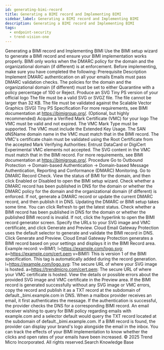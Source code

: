 ```yaml
---
id: generating-bimi-record
title: Generating a BIMI record and Implementing BIMI
sidebar_label: Generating a BIMI record and Implementing BIMI
description: Generating a BIMI record and Implementing BIMI
tags:
  - endpoint-security
  - trend-vision-one
---
```


 Generating a BIMI record and Implementing BIMI Use the BIMI setup wizard to generate a BIMI record and ensure your BIMI implementation works properly. BIMI only works when the DMARC policy for the domain and the organizational domain (if different) is at enforcement. Before implementing, make sure you have completed the following: Prerequisite Description Implement DMARC authentication on all your emails Emails must pass DMARC validation checks. The policies for the domain and the organizational domain (if different) must be set to either Quarantine with a policy percentage of 100 or Reject. Produce an SVG Tiny PS version of your official logo The file must be a valid SVG or SVGZ file. The file cannot be larger than 32 KB. The file must be validated against the Scalable Vector Graphics (SVG) Tiny PS Specification For more requirements, see BIMI documentation at https://bimigroup.org/. (Optional, but highly recommended) Acquire a Verified Mark Certificate (VMC) for your logo The VMC must be valid and not expired. The VMC Mark Type must be supported. The VMC must include the Extended Key Usage. The SAN dNSName domain name in the VMC must match that in the BIMI record. The VMC's certificate chain must be validated using the Root Certificate from the accepted Mark Verifying Authorities: Entrust DataCard or DigiCert Experimental VMC elements not accepted. The SVG content in the VMC must match that in the BIMI record. For more requirements, see BIMI documentation at https://bimigroup.org/. Procedure Go to Outbound Protection → Domain-based Authentication → Domain-based Message Authentication, Reporting and Conformance (DMARC) Monitoring. Go to DMARC Record Check. View the status of BIMI for the domain, and then click Enabled or Disabled to open the BIMI setup wizard. Check whether a DMARC record has been published in DNS for the domain or whether the DMARC policy for the domain and the organizational domain (if different) is enforced. If not, generate a DMARC record or update the current DMARC record, and then publish it in DNS. Updating the DMARC or BIMI setup takes some time. You can click Refresh to get the latest status. Check whether a BIMI record has been published in DNS for the domain or whether the published BIMI record is invalid. If not, click the hyperlink to open the BIMI record generator screen. Specify the URLs to your SVG image and VMC certificate, and click Generate and Preview. Cloud Email Gateway Protection uses the default selector to generate and validate the BIMI record in DNS. Click Generate and Preview. Cloud Email Gateway Protection generates a BIMI record based on your settings and displays it in the BIMI Record area. Example record: v=BIMI1; l=https://example.com/logo.svg; a=https://example.com/cert.pem v=BIMI1: This is version 1 of the BIMI specification. This tag is automatically added during the record generation. l=https://example.com/logo.svg: The secure URL of where your SVG image is hosted. a=https://trendmicro.com/cert.pem: The secure URL of where your VMC certificate is hosted. View the details or possible errors about the provided SVG image and VMC certificate in the Preview area. If the BIMI record is generated successfully without any SVG image or VMC errors, copy the record and publish it as a TXT record at the subdomain of default._bimi.example.com in DNS. When a mailbox provider receives an email, it first authenticates the message. If the authentication is successful, the provider checks the DNS for a corresponding BIMI record. An email receiver wishing to query for BIMI policy regarding emails with example.com and a selector default would query the TXT record located at the subdomain of default._bimi.example.com. If a BIMI record is found, the provider can display your brand's logo alongside the email in the inbox. You can track the effects of your BIMI implementation to know whether the clicks and open rates of your emails have been increased. © 2025 Trend Micro Incorporated. All rights reserved.Search Knowledge Base